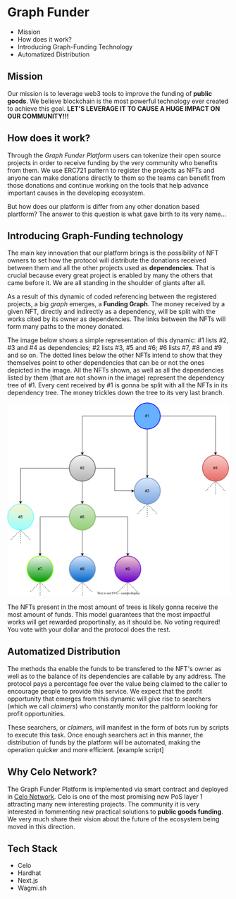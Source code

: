 # Graph Funder
- Mission
- How does it work?
- Introducing Graph-Funding Technology
- Automatized Distribution

## Mission
Our mission is to leverage web3 tools to improve the funding of **public goods**. We believe blockchain is the most powerful technology ever created to achieve this goal. **LET'S LEVERAGE IT TO CAUSE A HUGE IMPACT ON OUR COMMUNITY!!!**

## How does it work?
Through the _Graph Funder Platform_ users can tokenize their open source projects in order to receive funding by the very community who benefits from them. We use ERC721 pattern to register the projects as NFTs and anyone can make donations directly to them so the teams can benefit from those donations and continue working on the tools that help advance important causes in the developing ecosystem.

But how does our platform is differ from any other donation based plartform? The answer to this question is what gave birth to its very name...

## Introducing Graph-Funding technology

The main key innovation that our platform brings is the possibility of NFT owners to set how the protocol will distribute the donations received between them and all the other projects used as **dependencies**. That is crucial because every great project is enabled by many the others that came before it. We are all standing in the shoulder of giants after all.

As a result of this dynamic of coded referencing between the registered projects, a big _graph_ emerges, a **Funding Graph**. The money received by a given NFT, directly and indirectly as a dependency, will be split with the works cited by its owner as dependencies. The links between the NFTs will form many paths to the money donated.

The image below shows a simple representation of this dynamic: #1 lists #2, #3 and #4 as dependencies; #2 lists #3, #5 and #6; #6 lists #7, #8 and #9 and so on. The dotted lines below the other NFTs intend to show that they themselves point to other dependencies that can be or not the ones depicted in the image. All the NFTs shown, as well as all the dependencies listed by them (that are not shown in the image) represent the dependency tree of #1. Every cent received by #1 is gonna be split with all the NFTs in its dependency tree. The money trickles down the tree to its very last branch.

![Figure 1 Depdendency Tree](images/dep_tree.svg)

The NFTs present in the most amount of trees is likely gonna receive the most amount of funds. This model guarantees that the most impactful works will get rewarded proportinally, as it should be. No voting required! You vote with your dollar and the protocol does the rest.

## Automatized Distribution
The methods tha enable the funds to be transfered to the NFT's owner as well as to the balance of its dependencies are callable by any address. The protocol pays a percentage fee over the value being claimed to the caller to encourage people to provide this service.  We expect that the profit opportunity that emerges from this dynamic will give rise to searchers (which we call _claimers_) who constantly monitor the paltform looking for profit opportunities.

These searchers, or _claimers_, will manifest in the form of bots run by scripts to execute this task. Once enough searchers act in this manner, the distribution of funds by the platform will be automated, making the operation quicker and more efficient.
 [example script]

## Why Celo Network?
The Graph Funder Platform is implemented via smart contract and deployed in [Celo Network](https://celo.org/). Celo is one of the most promising new PoS layer 1 attracting many new interesting projects. The community it is very interested in fommenting new practical solutions to **public goods funding**. We very much share their vision about the future of the ecosystem being moved in this direction.

## Tech Stack
- Celo
- Hardhat
- Next.js
- Wagmi.sh

